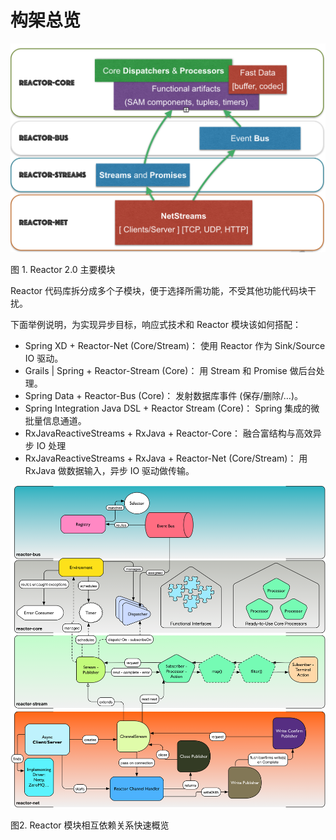 # 构架总览

![](images/1.png)

图 1. Reactor 2.0 主要模块

Reactor 代码库拆分成多个子模块，便于选择所需功能，不受其他功能代码块干扰。

下面举例说明，为实现异步目标，响应式技术和 Reactor 模块该如何搭配：

- Spring XD + Reactor-Net (Core/Stream)： 使用 Reactor 作为 Sink/Source IO 驱动。
- Grails | Spring + Reactor-Stream (Core)： 用 Stream 和 Promise 做后台处理。
- Spring Data + Reactor-Bus (Core)： 发射数据库事件 (保存/删除/…​)。
- Spring Integration Java DSL + Reactor Stream (Core)： Spring 集成的微批量信息通道。
- RxJavaReactiveStreams + RxJava + Reactor-Core： 融合富结构与高效异步 IO 处理
- RxJavaReactiveStreams + RxJava + Reactor-Net (Core/Stream)： 用 RxJava 做数据输入，异步 IO 驱动做传输。

![](images/2.png)

图2. Reactor 模块相互依赖关系快速概览